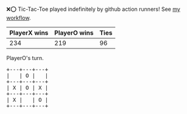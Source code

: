 :x::o: Tic-Tac-Toe played indefinitely by github action runners! See [my workflow](.github/workflows/play.yaml).

|PlayerX wins|PlayerO wins|Ties|
|-|-|-|
|234|219|96|

PlayerO's turn.

<pre>
+---+---+---+
|   | O |   |
+---+---+---+
| X | O | X |
+---+---+---+
| X |   | O |
+---+---+---+
</pre>